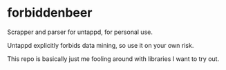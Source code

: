 # forbiddenbeer
Scrapper and parser for untappd, for personal use. 

Untappd explicitly forbids data mining, so use it on your own risk.

This repo is basically just me fooling around with libraries I want to try out.

